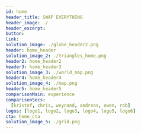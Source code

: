 ```yaml
---
id: home
header_title: SWAP EVERYTHING
header_image: ./
header_excerpt: 
button: 
link:
solution_image: ./globe_header2.png
header: home_header
solution_image_2: ./triangles_home.png
header2: home_header2
header3: home_header3
solution_image_3: ./world_map.png
header4: home_header4
solution_image_4: ./map.png
header5: home_header5
comparisonMain: experience
comparisonSecs:
  [kristof, chris, weynand, andreas, owen, rob]
logos: [logo1, logo2, logo3, logo4, logo5, logo6]
cta: home_cta
solution_image_5: ./grid.png
---
```


<!-- header: home_header -->

<!-- logos: [logo1, logo2, logo3, logo4, logo5, logo6] -->

<!-- header: home_header
headerSolution : headerHome
solution_image_2: ./Data_Graph.png -->
<!-- cards: [home_card] -->

<!-- featuresMain2: Features_home_2
features2:
  [
    decentralize_the_internet,
    connect_the_world,
    make_data_safe,
    earn_passive_income,
  ] -->
<!-- 
inTheNews: in_the_news
cta: home_cta
solution_image: ./home_image.png -->

<!-- featuresMain: feature_home
features: [peer_to_peer, cross_chain, easy_to_use, non_custodial] -->

<!-- roadmap:
  [roadmap_1, roadmap_2, roadmap_3, roadmap_4] -->

<!-- header_title: SWAP EVERYTHING
header_image: ./home_image.jpg
header_excerpt: FairSwap is a decentralized peer-to-peer marketplace. With a sophisticated tech-stack of Blockchain, Erasure-Coding and ZeroOS it is built on the world's largest grid of decentralized capacity, enabling fair exchange of goods and currencies for everyone.
button: 
link: -->

